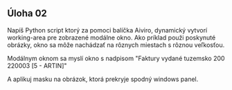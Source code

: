 ## Úloha 02

Napíš Python script ktorý za pomoci balíčka Aiviro, dynamický vytvorí working-area pre zobrazené modálne okno.
Ako príklad použi poskynuté obrázky, okno sa môže nachádzať na rôznych miestach s rôznou veľkosťou.

Modálnym oknom sa myslí okno s nadpisom "Faktury vydané tuzemsko 200 220003 [5 - ARTIN]"

A aplikuj masku na obrázok, ktorá prekryje spodný windows panel.
